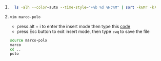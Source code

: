 1) ```bash
     ls -alh --color=auto --time-style="+%b %d %H:%M" | sort -k6Mr -k7nr
   ```
2) ```bash
   vim marco-polo
   ```
   * press alt + i to enter the insert mode then type this [code](https://github.com/YehiaFarghaly/missing-semester-tasks/edit/main/lecture2/marco-polo.sh)  
   * press Esc button to exit insert mode, then type `:wq` to save the file
     
   ```bash
   source marco-polo
   marco
   cd ..
   polo
   ```
   
